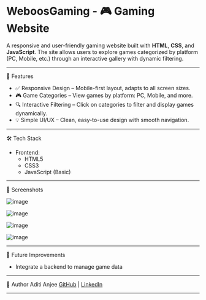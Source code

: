 # WeboosGaming - 🎮 Gaming Website

A responsive and user-friendly gaming website built with **HTML**, **CSS**, and **JavaScript**. The site allows users to explore games categorized by platform (PC, Mobile, etc.) through an interactive gallery with dynamic filtering.

---

🌟 Features

- ✅ Responsive Design – Mobile-first layout, adapts to all screen sizes.
- 🎮 Game Categories – View games by platform: PC, Mobile, and more.
- 🔍 Interactive Filtering – Click on categories to filter and display games dynamically.
- 💡 Simple UI/UX – Clean, easy-to-use design with smooth navigation.

---

🛠️ Tech Stack

- Frontend:  
  - HTML5  
  - CSS3  
  - JavaScript (Basic)

---

📸 Screenshots

![image](https://github.com/user-attachments/assets/53f26328-9036-4cf7-91c1-8d2a9f60346c)

![image](https://github.com/user-attachments/assets/655abea8-9a64-41a5-b9e7-02beb30d21c2)

![image](https://github.com/user-attachments/assets/401e3b7a-2278-4efc-87c8-e6b0b58c97ae)

![image](https://github.com/user-attachments/assets/9c2e6216-f760-48ac-a49d-2f817bb14de9)

---

📌 Future Improvements

- Integrate a backend to manage game data

---

👤 Author
Aditi Anjee
[GitHub](https://github.com/Aditi-Anjee) | [LinkedIn](www.linkedin.com/in/aditi-anjee)

---

